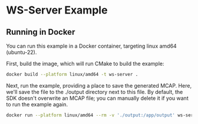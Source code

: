 # WS-Server Example

## Running in Docker

You can run this example in a Docker container, targeting linux amd64 (ubuntu-22).

First, build the image, which will run CMake to build the example:

```sh
docker build --platform linux/amd64 -t ws-server .
```

Next, run the example, providing a place to save the generated MCAP. Here, we'll save the file to
the ./output directory next to this file. By default, the SDK doesn't overwrite an MCAP file; you
can manually delete it if you want to run the example again.

```sh
docker run --platform linux/amd64 --rm -v './output:/app/output' ws-server
```
